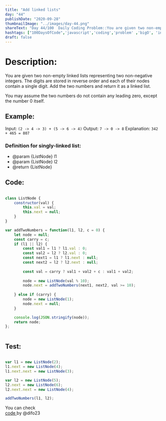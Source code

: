 ```yaml
---
title: "Add linked lists"
day: "44"
publishDate: "2020-09-28"
thumbnailImage: "../images/day-44.png"
shareText: "Day 44/100  Daily Coding Problem::You are given two non-empty linked lists representing two non-negative integers. The digits are stored in reverse order and each of their nodes contain a single digit. Add the two numbers and return it as a linked list. "
hashtags: ["100DaysOfCode",'javascript','coding','problem' ,'bigO', 'interview']
draft: false
---
```


# Description:
You are given two non-empty linked lists representing two non-negative integers. The digits are stored in reverse order and each of their nodes contain a single digit. Add the two numbers and return it as a linked list.

You may assume the two numbers do not contain any leading zero, except the number 0 itself.

## Example:  
Input: `(2 -> 4 -> 3) + (5 -> 6 -> 4)`
Output: `7 -> 0 -> 8`
Explanation: `342 + 465 = 807`

### Definition for singly-linked list:

 * @param {ListNode} l1
 * @param {ListNode} l2
 * @return {ListNode}


## Code:


```js

class ListNode {
	constructor(val) {
		this.val = val;
		this.next = null;
	}
}

var addTwoNumbers = function(l1, l2, c = 0) {
	let node = null;
	const carry = c;
	if (l1 || l2) {
		const val1 = l1 ? l1.val : 0;
		const val2 = l2 ? l2.val : 0;
		const next1 = l1 ? l1.next : null;
		const next2 = l2 ? l2.next : null;
        
        const val = carry ? val1 + val2 + c : val1 + val2;
        
		node = new ListNode(val % 10);
        node.next = addTwoNumbers(next1, next2, val >= 10);
        
	} else if (carry) {
		node = new ListNode(1);
		node.next = null;
	}

	console.log(JSON.stringify(node));
	return node;
};



```

## Test:

```js

var l1 = new ListNode(2);
l1.next = new ListNode(4);
l1.next.next = new ListNode(3);

var l2 = new ListNode(5);
l2.next = new ListNode(6);
l2.next.next = new ListNode(4);

addTwoNumbers(l1, l2);


```

You can check  
 <a href="https://github.com/difo23/interviewQuestAnsJS" target="_blank"> code </a> by @difo23   
